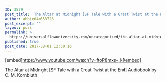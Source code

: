 ```yaml
---
ID: 3579
post_title: 'The Altar at Midnight [SF Tale with a Great Twist at the End] Audiobook'
author: abbie04m553726
post_excerpt: ""
layout: post
permalink: >
  https://universalflowuniversity.com/uncategorized/the-altar-at-midnight-sf-tale-with-a-great-twist-at-the-end-audiobook/
published: true
post_date: 2017-08-01 12:50:16
---
```

[embed]https://www.youtube.com/watch?v=ftoP8mxs-_k[/embed]<br>
<p>The Altar at Midnight [SF Tale with a Great Twist at the End] Audiobook by  C. M. Kornbluth</p>